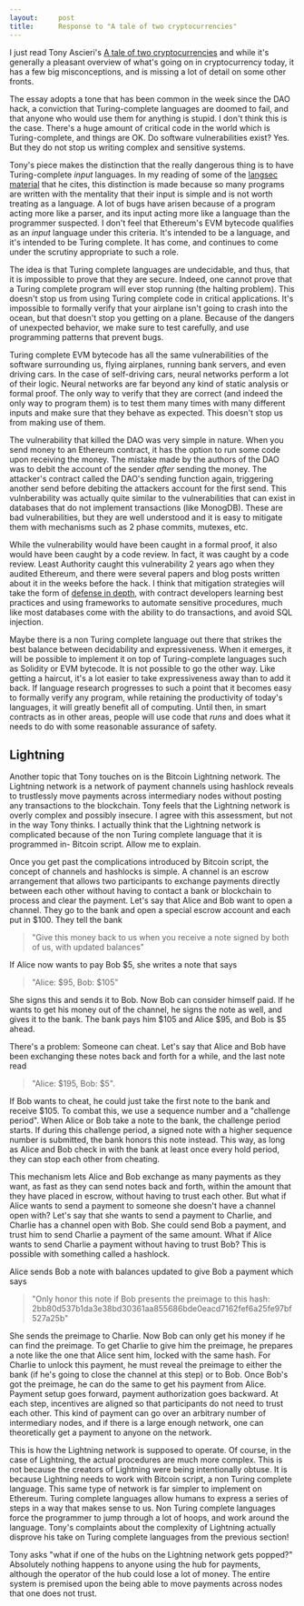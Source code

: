 ```yaml
---
layout:     post
title:      Response to "A tale of two cryptocurrencies"
---
```


I just read Tony Ascieri's [A tale of two cryptocurrencies](https://tonyarcieri.com/a-tale-of-two-cryptocurrencies) and while it's generally a pleasant overview of what's going on in cryptocurrency today, it has a few big misconceptions, and is missing a lot of detail on some other fronts.

The essay adopts a tone that has been common in the week since the DAO hack, a conviction that Turing-complete languages are doomed to fail, and that anyone who would use them for anything is stupid. I don't think this is the case. There's a huge amount of critical code in the world which is Turing-complete, and things are OK. Do software vulnerabilities exist? Yes. But they do not stop us writing complex and sensitive systems. 

Tony's piece makes the distinction that the really dangerous thing is to have Turing-complete _input_ languages. In my reading of some of the [langsec material](http://langsec.org/papers/the-bugs-we-have-to-kill.pdf) that he cites, this distinction is made because so many programs are written with the mentality that their input is simple and is not worth treating as a language. A lot of bugs have arisen because of a program acting more like a parser, and its input acting more like a language than the programmer suspected. I don't feel that Ethereum's EVM bytecode qualifies as an _input_ language under this criteria. It's intended to be a language, and it's intended to be Turing complete. It has come, and continues to come under the scrutiny appropriate to such a role.

The idea is that Turing complete languages are undecidable, and thus, that it is impossible to prove that they are secure. Indeed, one cannot prove that a Turing complete program will ever stop running (the halting problem). This doesn't stop us from using Turing complete code in critical applications. It's impossible to formally verify that your airplane isn't going to crash into the ocean, but that doesn't stop you getting on a plane. Because of the dangers of unexpected behavior, we make sure to test carefully, and use programming patterns that prevent bugs.

Turing complete EVM bytecode has all the same vulnerabilities of the software surrounding us, flying airplanes, running bank servers, and even driving cars. In the case of self-driving cars, neural networks perform a lot of their logic. Neural networks are far beyond any kind of static analysis or formal proof. The only way to verify that they are correct (and indeed the only way to program them) is to test them many times with many different inputs and make sure that they behave as expected. This doesn't stop us from making use of them.

The vulnerability that killed the DAO was very simple in nature. When you send money to an Ethereum contract, it has the option to run some code upon receiving the money. The mistake made by the authors of the DAO was to debit the account of the sender _after_ sending the money. The attacker's contract called the DAO's sending function again, triggering another send before debiting the attackers account for the first send. This vulnberability was actually quite similar to the vulnerabilities that can exist in databases that do not implement transactions (like MonogDB). These are bad vulnerabilities, but they are well understood and it is easy to mitigate them with mechanisms such as 2 phase commits, mutexes, etc. 

While the vulnerability would have been caught in a formal proof, it also would have been caught by a code review. In fact, it was caught by a code review. Least Authority caught this vulnerability 2 years ago when they audited Ethereum, and there were several papers and blog posts written about it in the weeks before the hack. I think that mitigation strategies will take the form of [defense in depth](https://blog.ethereum.org/2016/06/19/thinking-smart-contract-security/), with contract developers learning best practices and using frameworks to automate sensitive procedures, much like most databases come with the ability to do transactions, and avoid SQL injection.

Maybe there is a non Turing complete language out there that strikes the best balance between decidability and expressiveness. When it emerges, it will be possible to implement it on top of Turing-complete languages such as Solidity or EVM bytecode. It is not possible to go the other way. Like getting a haircut, it's a lot easier to take expressiveness away than to add it back. If language research progresses to such a point that it becomes easy to formally verify any program, while retaining the productivity of today's languages, it will greatly benefit all of computing. Until then, in smart contracts as in other areas, people will use code that *runs* and does what it needs to do with some reasonable assurance of safety.

## Lightning

Another topic that Tony touches on is the Bitcoin Lightning network. The Lightning network is a network of payment channels using hashlock reveals to trustlessly move payments across intermediary nodes without posting any transactions to the blockchain. Tony feels that the Lightning network is overly complex and possibly insecure. I agree with this assessment, but not in the way Tony thinks. I actually think that the Lightning network is complicated because of the non Turing complete language that it is programmed in- Bitcoin script. Allow me to explain.

Once you get past the complications introduced by Bitcoin script, the concept of channels and hashlocks is simple. A channel is an escrow arrangement that allows two participants to exchange payments directly between each other without having to contact a bank or blockchain to process and clear the payment. Let's say that Alice and Bob want to open a channel. They go to the bank and open a special escrow account and each put in $100. They tell the bank 

> "Give this money back to us when you receive a note signed by both of us, with updated balances"

If Alice now wants to pay Bob $5, she writes a note that says 

> "Alice: $95, Bob: $105"

She signs this and sends it to Bob. Now Bob can consider himself paid. If he wants to get his money out of the channel, he signs the note as well, and gives it to the bank. The bank pays him $105 and Alice $95, and Bob is $5 ahead.

There's a problem: Someone can cheat. Let's say that Alice and Bob have been exchanging these notes back and forth for a while, and the last note read 

> "Alice: $195, Bob: $5".

If Bob wants to cheat, he could just take the first note to the bank and receive $105. To combat this, we use a sequence number and a "challenge period". When Alice or Bob take a note to the bank, the challenge period starts. If during this challenge period, a signed note with a higher sequence number is submitted, the bank honors this note instead. This way, as long as Alice and Bob check in with the bank at least once every hold period, they can stop each other from cheating.

This mechanism lets Alice and Bob exchange as many payments as they want, as fast as they can send notes back and forth, within the amount that they have placed in escrow, without having to trust each other. But what if Alice wants to send a payment to someone she doesn't have a channel open with? Let's say that she wants to send a payment to Charlie, and Charlie has a channel open with Bob. She could send Bob a payment, and trust him to send Charlie a payment of the same amount. What if Alice wants to send Charlie a payment without having to trust Bob? This is possible with something called a hashlock.

Alice sends Bob a note with balances updated to give Bob a payment which says

> "Only honor this note if Bob presents the preimage to this hash: 2bb80d537b1da3e38bd30361aa855686bde0eacd7162fef6a25fe97bf527a25b"

She sends the preimage to Charlie. Now Bob can only get his money if he can find the preimage. To get Charlie to give him the preimage, he prepares a note like the one that Alice sent him, locked with the same hash. For Charlie to unlock this payment, he must reveal the preimage to either the bank (if he's going to close the channel at this step) or to Bob. Once Bob's got the preimage, he can do the same to get his payment from Alice. Payment setup goes forward, payment authorization goes backward. At each step, incentives are aligned so that participants do not need to trust each other. This kind of payment can go over an arbitrary number of intermediary nodes, and if there is a large enough network, one can theoretically get a payment to anyone on the network.

This is how the Lightning network is supposed to operate. Of course, in the case of Lightning, the actual procedures are much more complex. This is not because the creators of Lightning were being intentionally obtuse. It is because Lightning needs to work with Bitcoin script, a non Turing complete language. This same type of network is far simpler to implement on Ethereum. Turing complete languages allow humans to express a series of steps in a way that makes sense to us. Non Turing complete languages force the programmer to jump through a lot of hoops, and work around the language. Tony's complaints about the complexity of Lightning actually disprove his take on Turing complete languages from the previous section!

Tony asks "what if one of the hubs on the Lightning network gets popped?" Absolutely nothing happens to anyone using the hub for payments, although the operator of the hub could lose a lot of money. The entire system is premised upon the being able to move payments across nodes that one does not trust. 
